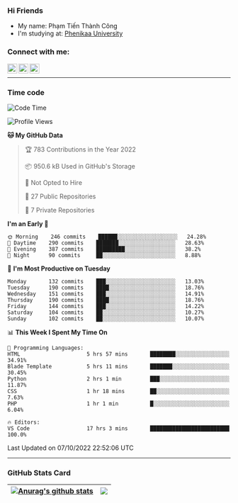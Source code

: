 ### Hi Friends

- My name: Phạm Tiến Thành Công
- I'm studying at: [Phenikaa University]


### Connect with me:
[<img align="left" alt="PhamTienThanhCong | Facebook" width="22px" src="https://upload.wikimedia.org/wikipedia/commons/thumb/1/16/Facebook-icon-1.png/640px-Facebook-icon-1.png" />][facebook]
[<img align="left" alt="PhamTienThanhCong | Zalo" width="22px" src="https://www.anphatpc.com.vn/template/anphat_2020v2/images/icon-zalo.jpg" />][zalo]
[<img align="left" alt="PhamTienThanhCong | LinkedIn" width="22px" src="https://cdn3.iconfinder.com/data/icons/inficons/512/linkedin.png" />][linkedin]

<br />

---

### Time code

<!--START_SECTION:waka-->
![Code Time](http://img.shields.io/badge/Code%20Time-592%20hrs%2044%20mins-blue)

![Profile Views](http://img.shields.io/badge/Profile%20Views-3-blue)

**🐱 My GitHub Data** 

> 🏆 783 Contributions in the Year 2022
 > 
> 📦 950.6 kB Used in GitHub's Storage 
 > 
> 🚫 Not Opted to Hire
 > 
> 📜 27 Public Repositories 
 > 
> 🔑 7 Private Repositories  
 > 
**I'm an Early 🐤** 

```text
🌞 Morning    246 commits    ██████░░░░░░░░░░░░░░░░░░░   24.28% 
🌆 Daytime    290 commits    ███████░░░░░░░░░░░░░░░░░░   28.63% 
🌃 Evening    387 commits    █████████░░░░░░░░░░░░░░░░   38.2% 
🌙 Night      90 commits     ██░░░░░░░░░░░░░░░░░░░░░░░   8.88%

```
📅 **I'm Most Productive on Tuesday** 

```text
Monday       132 commits    ███░░░░░░░░░░░░░░░░░░░░░░   13.03% 
Tuesday      190 commits    ████░░░░░░░░░░░░░░░░░░░░░   18.76% 
Wednesday    151 commits    ███░░░░░░░░░░░░░░░░░░░░░░   14.91% 
Thursday     190 commits    ████░░░░░░░░░░░░░░░░░░░░░   18.76% 
Friday       144 commits    ███░░░░░░░░░░░░░░░░░░░░░░   14.22% 
Saturday     104 commits    ██░░░░░░░░░░░░░░░░░░░░░░░   10.27% 
Sunday       102 commits    ██░░░░░░░░░░░░░░░░░░░░░░░   10.07%

```


📊 **This Week I Spent My Time On** 

```text
💬 Programming Languages: 
HTML                     5 hrs 57 mins       ████████░░░░░░░░░░░░░░░░░   34.91% 
Blade Template           5 hrs 11 mins       ███████░░░░░░░░░░░░░░░░░░   30.45% 
Python                   2 hrs 1 min         ███░░░░░░░░░░░░░░░░░░░░░░   11.87% 
CSS                      1 hr 18 mins        ██░░░░░░░░░░░░░░░░░░░░░░░   7.63% 
PHP                      1 hr 1 min          █░░░░░░░░░░░░░░░░░░░░░░░░   6.04%

🔥 Editors: 
VS Code                  17 hrs 3 mins       █████████████████████████   100.0%

```


 Last Updated on 07/10/2022 22:52:06 UTC
<!--END_SECTION:waka-->

---

### GitHub Stats Card

| <a href="https://github.com/phamtienthanhcong"><img align="center" src="https://github-readme-stats.vercel.app/api?username=PhamTienThanhCong&show_icons=true&include_all_commits=true&theme=buefy&hide_border=true&theme=ocean_dark" alt="Anurag's github stats" /></a> | <a href="https://github.com/phamtienthanhcong"><img align="center" src="https://github-readme-stats.vercel.app/api/top-langs/?username=PhamTienThanhCong&layout=compact&theme=buefy&hide_border=true&theme=ocean_dark" /></a> |
| ------------- | ------------- |

[Phenikaa University]: https://phenikaa-uni.edu.vn/vi
[facebook]: https://www.facebook.com/phamtienthanhcong
[linkedin]: https://linkedin.com/in/phamtienthanhcong
[zalo]: https://zalo.me/0396396332
[tiktok]: https://www.tiktok.com/@phamtienthanhcong
[web]: https://github.com/PhamTienThanhCong/web_dev
[min project]: https://github.com/PhamTienThanhCong/Project-Of-Web
[c and cpp]: https://github.com/PhamTienThanhCong/Code_C_and_Cpro
[python]: https://github.com/PhamTienThanhCong/Python_beginer
